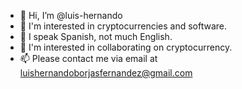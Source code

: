 - 👋 Hi, I’m @luis-hernando
- 👀 I'm interested in cryptocurrencies and software.
- 🌱 I speak Spanish, not much English.
- 💞️ I'm interested in collaborating on cryptocurrency.
- 📫 Please contact me via email at luishernandoborjasfernandez@gmail.com

<!---
luis-hernando/luis-hernando is a ✨ special ✨ repository because its `README.md` (this file) appears on your GitHub profile.
You can click the Preview link to take a look at your changes.
--->
